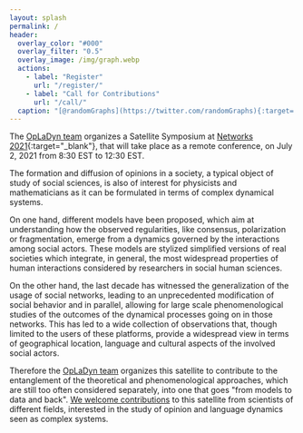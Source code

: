 ```yaml
---
layout: splash
permalink: /
header:
  overlay_color: "#000"
  overlay_filter: "0.5"
  overlay_image: /img/graph.webp
  actions:
    - label: "Register"
      url: "/register/"
    - label: "Call for Contributions"
      url: "/call/"
  caption: "[@randomGraphs](https://twitter.com/randomGraphs){:target='_blank'}"
---
```


The [OpLaDyn team](http://project.u-cergy.fr/~opladyn/) organizes a
Satellite Symposium at [Networks 2021](https://networks2021.net/){:target="_blank"}, that will take place as a
remote conference, on July 2, 2021 from 8:30 EST to 12:30 EST.

The formation and diffusion of opinions in a society, a typical object of study of social sciences, is also of
interest for physicists and mathematicians as it can be formulated in terms of complex dynamical systems.

On one hand, different models have been proposed, which aim at understanding how the observed
regularities, like consensus, polarization or fragmentation, emerge from a dynamics governed by the
interactions among social actors. These models are stylized simplified versions of real societies which
integrate, in general, the most widespread properties of human interactions considered by researchers in
social human sciences.

On the other hand, the last decade has witnessed the generalization of the usage of social networks, leading
to an unprecedented modification of social behavior and in parallel, allowing for large scale
phenomenological studies of the outcomes of the dynamical processes going on in those networks. This has
led to a wide collection of observations that, though limited to the users of these platforms, provide a
widespread view in terms of geographical location, language and cultural aspects of the involved social
actors.

Therefore the [OpLaDyn team](http://project.u-cergy.fr/~opladyn/) organizes this satellite to contribute to
the entanglement of the theoretical and phenomenological approaches, which are still too often considered
separately, into one that goes "from models to data and back".
[We welcome contributions](call.md) to this satellite from scientists of different fields, interested in the study of opinion and language dynamics seen as complex systems.
